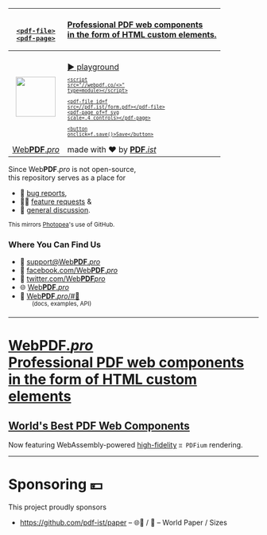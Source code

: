 | <br><pre>[&lt;pdf-file&gt;<br>&lt;pdf-page&gt;][📖]</pre> | [Professional PDF web components<br>in the form of HTML custom elements.][📖] |
| :-: | :- |
| [<img src="https://webpdf.pro/.svg" width="80">][🌐] | <br><a href="https://try.webpdf.pro/#html=%3Cscript+src%3D%22//webpdf.co/%3C%3E%22+type%3Dmodule%3E%3C/script%3E%0A%0A%3Cbutton+onclick%3Df.save%28%29%3ESave%3C/button%3E%3Cbr%3E%0A%3Cpdf-file++++id%3Df+src%3D//pdf.ist/form.pdf%3E%3C/pdf-file%3E%0A%3Cpdf-page++++of%3Df+svg+scale%3D.4+controls%3E%3C/pdf-page%3E&e=0">▶️ playground <pre style=font-size:.6rem>&lt;script src="//webpdf.co/<>" type=module&gt;&lt;/script&gt;<br><br>&lt;pdf-file    id=f src=//pdf.ist/form.pdf&gt;&lt;/pdf-file&gt;<br>&lt;pdf-page    of=f svg scale=.4 controls&gt;&lt;/pdf-page&gt;<br><br>&lt;button onclick=f.save()&gt;Save&lt;/button&gt;</pre></a> |
| [Web**PDF**.*pro*][🌐] | made with ❤️ by [**PDF**.*ist*][🧑🏻‍💻] |

Since Web**PDF**.*pro* is not open-source,<br>this repository serves as a place for
* 🐛 [bug reports](https://github.com/pdf-ist/WebPDF/issues),
* 🙋🏻 [feature requests](https://github.com/pdf-ist/WebPDF/discussions/categories/feature-requests) &
* 💬 [general discussion](https://github.com/pdf-ist/WebPDF/discussions/categories/general).

<sup>This mirrors [Photopea](https://github.com/photopea/photopea)'s use of GitHub.</sup>

### Where You Can Find Us
* 📧 [support@Web**PDF**.*pro*][📧]
* 📘 [facebook.com/Web**PDF**.*pro*][📘]
* 🐣 [twitter.com/Web**PDF***pro*][🐣]
* 🌐 [Web**PDF**.*pro*][🌐]
* 📖 [Web**PDF**.*pro*/#📖][📖]<br>&nbsp;&nbsp;&nbsp;&nbsp;&nbsp;&nbsp;<sup>(docs, examples, API)</sup>

[🧑🏻‍💻]: https://PDF.ist
[📧]: mailto:support@webpdf.pro
[📘]: https://facebook.com/WebPDF.pro
[🐣]: https://twitter.com/WebPDFpro
[🌐]: https://WebPDF.pro
[📖]: https://WebPDF.pro#📖
[🧊]: https://codepen.io/webpdf/pen/jOwwYYM?editors=1000

---

# [Web**PDF**.*pro*][🌐] <br> [Professional PDF web components<br>in the form of HTML custom elements][🌐]

## [World's Best PDF Web Components][🌐]

Now featuring WebAssembly-powered [high-fidelity](https://github.com/pdf-ist/WebPDF/discussions/categories/evangelism) `♊ PDFium` rendering.

---

# Sponsoring 💴

This project proudly sponsors

* https://github.com/pdf-ist/paper – 🌐📄 / 📏 – World Paper / Sizes
